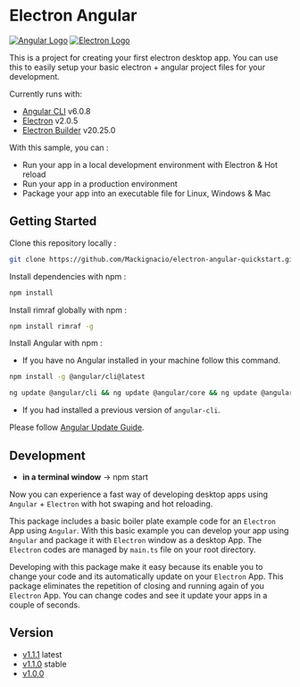 # Electron Angular

[![Angular Logo](https://cdn.colorlib.com/wp/wp-content/uploads/sites/2/angular-logo.png)](https://angular.io/)
[![Electron Logo](https://electronjs.org/images/electron-logo.svg)](https://electron.atom.io/)

This is a project for creating your first electron desktop app. You can use this to easily setup your basic electron + angular project files for your development.

Currently runs with:

- [Angular CLI](https://github.com/angular/angular-cli) v6.0.8
- [Electron](https://github.com/electron/electron/tree/v2.0.5) v2.0.5
- [Electron Builder](https://github.com/electron-userland/electron-builder/tree/v20.25.0) v20.25.0

With this sample, you can :

- Run your app in a local development environment with Electron & Hot reload
- Run your app in a production environment
- Package your app into an executable file for Linux, Windows & Mac

## Getting Started

Clone this repository locally :

```bash or cmd
git clone https://github.com/Mackignacio/electron-angular-quickstart.git
```

Install dependencies with npm :

```bash or cmd
npm install
```

Install rimraf globally with npm :

```bash or cmd
npm install rimraf -g
```

Install Angular with npm :

- If you have no Angular installed in your machine follow this command.

```bash or cmd
npm install -g @angular/cli@latest
```

```bash or cmd
ng update @angular/cli && ng update @angular/core && ng update @angular/material
```

- If you had installed a previous version of `angular-cli`.

Please follow [Angular Update Guide](https://update.angular.io/).

## Development

- **in a terminal window** -> npm start

Now you can experience a fast way of developing desktop apps using `Angular` + `Electron` with hot swaping and hot reloading.

This package includes a basic boiler plate example code for an `Electron` App using `Angular`. With this basic example you can develop your app using `Angular` and package it with `Electron` window as a desktop App. The `Electron` codes are managed by `main.ts` file on your root directory.

Developing with this package make it easy because its enable you to change your code and its automatically update on your `Electron` App. This package eliminates the repetition of closing and running again of you `Electron` App. You can change codes and see it update your apps in a couple of seconds.

## Version

- [v1.1.1](https://github.com/Mackignacio/electron-angular-quickstart/tree/v1.1.1) latest
- [v1.1.0](https://github.com/Mackignacio/electron-angular-quickstart/tree/v1.1.0) stable
- [v1.0.0](https://github.com/Mackignacio/electron-angular-quickstart/tree/v1.0.0)

